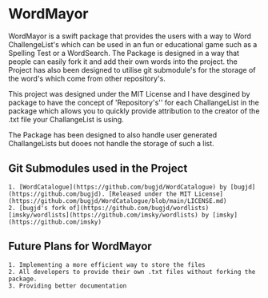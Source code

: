 # WordMayor

WordMayor is a swift package that provides the users with a way to Word ChallengeList's which can be used in an fun or educational game such as a Spelling Test or a WordSearch. The Package is designed in a way that people can easily fork it and add their own words into the project. the Project has also been designed to utilise git submodule's for the storage of the word's which come from other repository's.

This project was designed under the MIT License and I have desgined by package to have the concept of 'Repository's'' for each ChallangeList in the package which allows you to quickly provide attribution to the creator of the .txt file your ChallangeList is using.

The Package has been designed to also handle user generated ChallangeLists but dooes not handle the storage of such a list.

## Git Submodules used in the Project
    1. [WordCatalogue](https://github.com/bugjd/WordCatalogue) by [bugjd](https://github.com/bugjd). [Released under the MIT License](https://github.com/bugjd/WordCatalogue/blob/main/LICENSE.md)
    2. [bugjd's fork of](https://github.com/bugjd/wordlists) [imsky/wordlists](https://github.com/imsky/wordlists) by [imsky](https://github.com/imsky)

## Future Plans for WordMayor
    1. Implementing a more efficient way to store the files
    2. All developers to provide their own .txt files without forking the package.
    3. Providing better documentation
